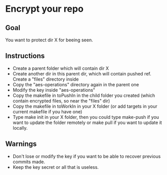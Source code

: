 # Encrypt your repo

## Goal

You want to protect dir X for beeing seen.

## Instructions

* Create a parent folder which will contain dir X
* Create another dir in this parent dir, which will contain pushed ref. Create a "files" directory inside
* Copy the "aes-operations" directory again in the parent one
* Modify the key inside "aes-operations"
* Copy the makefile in toPushIn in the child folder you created (which contain encrypted files, so near the "files" dir)
* Copy the makefile in toWorkIn in your X folder (or add targets in your current makefile if you have one)
* Type make init in your X folder, then you could type make-push if you want to update the folder remotely or make pull if you want to update it locally.

## Warnings

* Don't lose or modify the key if you want to be able to recover previous commits made.
* Keep the key secret or all that is useless.

